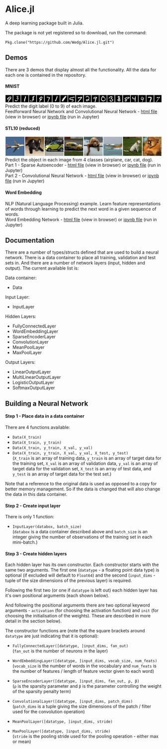 # Alice.jl

A deep learning package built in Julia.

The package is not yet registered so to download, run the command:
```jlcon
Pkg.clone("https://github.com/Wedg/Alice.jl.git")
```

## Demos

There are 3 demos that display almost all the functionality. All the data for each one is contained in the repository.

#### MNIST
![](demo/mnist/mnist.jpg)  
Predict the digit label (0 to 9) of each image.  
Feedforward Neural Network and Convolutional Neural Network - [html file](http://htmlpreview.github.com/?https://github.com/Wedg/Alice.jl/blob/master/demo/mnist/Demo_MNIST_28x28.html) (view in browser) or 
[ipynb file](demo/mnist/Demo_MNIST_28x28.ipynb) (run in Jupyter)

#### STL10 (reduced)
![](demo/stl10/stl10_8.jpg)  
Predict the object in each image from 4 classes (airplane, car, cat, dog).  
Part 1 - Sparse Autoencoder - [html file](http://htmlpreview.github.com/?https://github.com/Wedg/Alice.jl/blob/master/demo/stl10/Demo_STL10_A_Sparse_Autoencoder.html) (view in browser) or 
[ipynb file](demo/stl10/Demo_STL10_A_Sparse_Autoencoder.ipynb) (run in Jupyter)  
Part 2 - Convolutional Neural Network - [html file](http://htmlpreview.github.com/?https://github.com/Wedg/Alice.jl/blob/master/demo/stl10/Demo_STL10_B_Convolution_and_Pooling.html) (view in browser) or 
[ipynb file](demo/stl10/Demo_STL10_B_Convolution_and_Pooling.ipynb) (run in Jupyter) 

#### Word Embedding
NLP (Natural Language Processing) example. Learn feature representations of words through learning to predict the next word in a given sequence of words.  
Word Embedding Network - [html file](http://htmlpreview.github.com/?https://github.com/Wedg/Alice.jl/blob/master/demo/ngrams/Demo_Word_Embedding.html) (view in browser) or 
[ipynb file](demo/ngrams/Demo_Word_Embedding.ipynb) (run in Jupyter)

## Documentation
There are a number of types/structs defined that are used to build a neural network. There is a data container to place all training, validation and test sets in. And there are a number of network layers (input, hidden and output). The current available list is:

Data container:
- Data

Input Layer:
- InputLayer

Hidden Layers:
- FullyConnectedLayer
- WordEmbeddingLayer
- SparseEncoderLayer
- ConvolutionLayer
- MeanPoolLayer
- MaxPoolLayer

Output Layers:
- LinearOutputLayer
- MultiLinearOutputLayer
- LogisticOutputLayer
- SoftmaxOutputLayer

## Building a Neural Network
#### Step 1 - Place data in a data container
There are 4 functions available:    
- `Data(X_train)`
- `Data(X_train, y_train)`
- `Data(X_train, y_train, X_val, y_val)`
- `Data(X_train, y_train, X_val, y_val, X_test, y_test)`  
(`X_train` is an array of training data, `y_train` is an array of target data for the training set, `X_val` is an array of validation data, `y_val` is an array of target data for the validation set, `X_test` is an array of test data, and `y_test` is an array of target data for the test set.)

Note that a reference to the original data is used as opposed to a copy for better memory management. So if the data is changed that will also change the data in this data container.

#### Step 2 - Create input layer
There is only 1 function:  
- `InputLayer(databox, batch_size)`  
(`databox` is a data container described above and `batch_size` is an integer giving the number of observations of the training set in each mini-batch.)

#### Step 3 - Create hidden layers
Each hidden layer has its own constructor. Each constructor starts with the same two arguments. The first one (`datatype` - a floating point data type) is optional (if excluded will default to `Float64`) and the second (`input_dims` - tuple of the size dimensions of the previous layer) is required.  

Following the first two (or one if `datatype` is left out) each hidden layer has it's own positional arguments (each shown below).

And following the positional arguments there are two optional keyword arguments - `activation` (for choosing the activation function) and `init` (for choosing the initialisation of the weights). These are described in more detail in the section below).

The constructor functions are (note that the square brackets around `datatype` are just indicating that it is optional):  


- `FullyConnectedLayer([datatype, ]input_dims, fan_out)`  
(`fan_out` is the number of neurons in the layer)

- `WordEmbeddingLayer([datatype, ]input_dims, vocab_size, num_feats)`  
(`vocab_size` is the number of words in the vocabulary and `num_feats` is the number of features / length of feature vector given to each word)

- `SparseEncoderLayer([datatype, ]input_dims, fan_out, ρ, β)`  
(`ρ` is the sparsity parameter and `β` is the parameter controlling the weight of the sparsity penalty term)

- `ConvolutionalLayer([datatype, ]input_dims, patch_dims)`  
(`patch_dims` is a tuple giving the size dimensions of the patch / filter used for the convolution operation)

- `MeanPoolLayer([datatype, ]input_dims, stride)`  
- `MaxPoolLayer([datatype, ]input_dims, stride)`  
(`stride` is the pooling stride used for the pooling operation - either max or mean)
